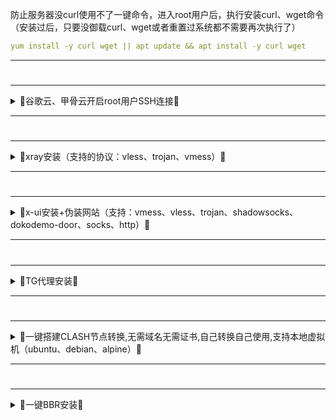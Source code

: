 
防止服务器没curl使用不了一键命令，进入root用户后，执行安装curl、wget命令（安装过后，只要没御载curl、wget或者重置过系统都不需要再次执行了）
```yaml
yum install -y curl wget || apt update && apt install -y curl wget
```

---
#
---

<details>
<summary>🔻谷歌云、甲骨云开启root用户SSH连接🔻</summary>
<br>

第一步：进入服务器后,切换到root用户,下面命令一般都能切入root用户,如果不行请自行百度
```sh
sudo -i   或者   su - root
```

第二步：进入root用户后，把下面命令里的中文改成您要设置的服务器密码,然后执行命令
```sh
echo root:你想要设置的密码 |chpasswd root
```

第三步：一键开启root用户SSH连接
```sh
bash -c  "$(curl -fsSL https://raw.githubusercontent.com/281677160/agent/main/ssh.sh)"
```

<br />
</details>

---
#
---
<details>
<summary>🔻xray安装（支持的协议：vless、trojan、vmess）🔻</summary>
<br>

```yaml
bash -c "$(curl -fsSL https://raw.githubusercontent.com/281677160/agent/main/xray_install.sh)"
```
<br />
</details>

---
#
---
<details>
<summary>🔻x-ui安装+伪装网站（支持：vmess、vless、trojan、shadowsocks、dokodemo-door、socks、http）🔻</summary>
<br>

```yaml
bash -c "$(curl -fsSL https://raw.githubusercontent.com/281677160/agent/main/x-ui.sh)"
```
<br />
</details>


  
---
#
---
<details>
<summary>🔻TG代理安装🔻</summary>
<br>

TG代理安装,下面两个一键安装二选一即可
```yaml
bash -c "$(curl -fsSL https://raw.githubusercontent.com/281677160/agent/main/erlang_tg.sh)"
```

```yaml
bash <(wget -qO- https://git.io/mtg.sh)
```
<br />
</details>

---
#
---
<details>
<summary>🔻一键搭建CLASH节点转换,无需域名无需证书,自己转换自己使用,支持本地虚拟机（ubuntu、debian、alpine）🔻</summary>
<br>

```yaml
bash -c "$(curl -fsSL https://ghproxy.com/https://raw.githubusercontent.com/281677160/agent/main/clash_install.sh)"
```
<br />
</details>

---
#
---

<details>
<summary>🔻一键BBR安装🔻</summary>
<br>

```yaml
bash -c "$(curl -fsSL https://raw.githubusercontent.com/ylx2016/Linux-NetSpeed/master/tcp.sh)"
```
<br />
</details>
